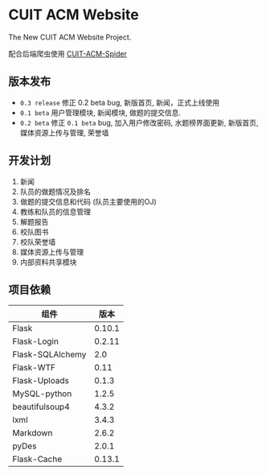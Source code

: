 # CUIT ACM Website

The New CUIT ACM Website Project.

配合后端爬虫使用 [CUIT-ACM-Spider](https://github.com/Raynxxx/CUIT-ACM-Spider)

## 版本发布
* `0.3 release` 修正 0.2 beta bug, 新版首页, 新闻，正式上线使用
* `0.1 beta` 用户管理模块, 新闻模块, 做题的提交信息.
* `0.2 beta` 修正 `0.1 beta` bug, 加入用户修改密码, 水题榜界面更新, 新版首页, 媒体资源上传与管理, 荣誉墙

## 开发计划
1. 新闻
2. 队员的做题情况及排名
3. 做题的提交信息和代码 (队员主要使用的OJ)
4. 教练和队员的信息管理
5. 解题报告
6. 校队图书
7. 校队荣誉墙
8. 媒体资源上传与管理
9. 内部资料共享模块

## 项目依赖
|组件|版本|
|----|----|
|Flask|0.10.1|
|Flask-Login|0.2.11|
|Flask-SQLAlchemy|2.0|
|Flask-WTF|0.11|
|Flask-Uploads|0.1.3|
|MySQL-python|1.2.5|
|beautifulsoup4|4.3.2|
|lxml|3.4.3|
|Markdown|2.6.2|
|pyDes|2.0.1|
|Flask-Cache|0.13.1|
